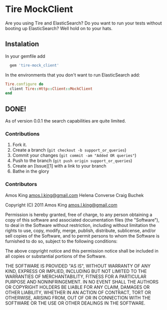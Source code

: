 Tire MockClient
===============

Are you using Tire and ElasticSearch? Do you want to run your tests without booting
up ElasticSearch? Well hold on to your hats.

Instalation
-----------

In your gemfile add

```ruby
  gem 'tire-mock_client'
```

In the environments that you don't want to run ElasticSearch add:

```ruby
Tire.configure do
  client Tire::Http::Client::MockClient
end
```

DONE!
-----

As of version 0.0.1 the search capabilities are quite limited.

### Contributions

1. Fork it.
2. Create a branch (`git checkout -b support_or_queries`)
3. Commit your changes (`git commit -am "Added OR queries"`)
4. Push to the branch (`git push origin support_or_queries`)
5. Create an [Issue][1] with a link to your branch
6. Bathe in the glory

### Contributors
Amos King amos.l.king@gmail.com
Helena Converse
Craig Buchek

Copyright (C) 2011 Amos King amos.l.king@gmail.com

Permission is hereby granted, free of charge, to any person obtaining a copy of
this software and associated documentation files (the "Software"), to deal in
the Software without restriction, including without limitation the rights to
use, copy, modify, merge, publish, distribute, sublicense, and/or sell copies
of the Software, and to permit persons to whom the Software is furnished to do
so, subject to the following conditions:

The above copyright notice and this permission notice shall be included in all
copies or substantial portions of the Software.

THE SOFTWARE IS PROVIDED "AS IS", WITHOUT WARRANTY OF ANY KIND, EXPRESS OR
IMPLIED, INCLUDING BUT NOT LIMITED TO THE WARRANTIES OF MERCHANTABILITY,
FITNESS FOR A PARTICULAR PURPOSE AND NONINFRINGEMENT. IN NO EVENT SHALL THE
AUTHORS OR COPYRIGHT HOLDERS BE LIABLE FOR ANY CLAIM, DAMAGES OR OTHER
LIABILITY, WHETHER IN AN ACTION OF CONTRACT, TORT OR OTHERWISE, ARISING FROM,
OUT OF OR IN CONNECTION WITH THE SOFTWARE OR THE USE OR OTHER DEALINGS IN THE
SOFTWARE.